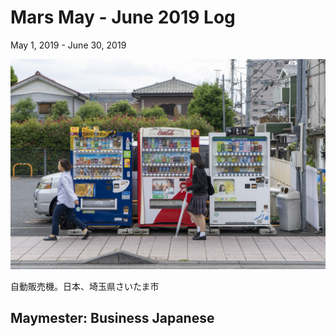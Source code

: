 # Mars May - June 2019 Log
May 1, 2019 - June 30, 2019

![Desktop](/journal/img/2019-6/cover.jpg)

自動販売機。日本、埼玉県さいたま市

## Maymester: Business Japanese



